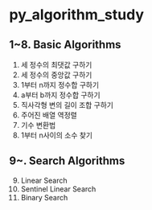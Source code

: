 # py_algorithm_study

## 1~8. Basic Algorithms
1. 세 정수의 최댓값 구하기
2. 세 정수의 중앙값 구하기
3. 1부터 n까지 정수합 구하기
4. a부터 b까지 정수합 구하기
5. 직사각형 변의 길이 조합 구하기
6. 주어진 배열 역정렬
7. 기수 변환법
8. 1부터 n사이의 소수 찾기

## 9~. Search Algorithms
9. Linear Search
10. Sentinel Linear Search
11. Binary Search